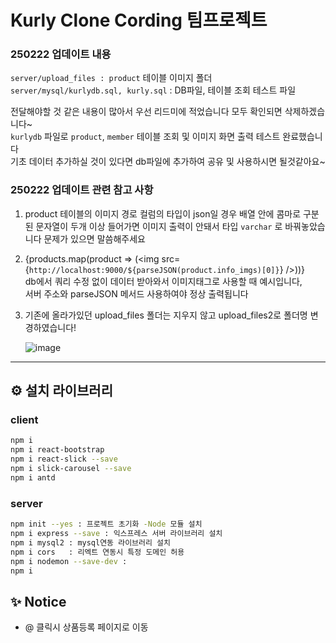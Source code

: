 # Kurly Clone Cording 팀프로젝트


### 250222 업데이트 내용
`server/upload_files : product` 테이블 이미지 폴더 <br>
`server/mysql/kurlydb.sql, kurly.sql` : DB파일, 테이블 조회 테스트 파일

전달해야할 것 같은 내용이 많아서 우선 리드미에 적었습니다 모두 확인되면 삭제하겠습니다~  <br>
`kurlydb` 파일로 `product`, `member` 테이블 조회 및 이미지 화면 출력 테스트 완료했습니다 <br>
기초 데이터 추가하실 것이 있다면 db파일에 추가하여 공유 및 사용하시면 될것같아요~ 


### 250222 업데이트 관련 참고 사항
1. product 테이블의 
이미지 경로 컬럼의 타입이 json일 경우 배열 안에 콤마로 구분된 문자열이 두개 이상 들어가면
이미지 출력이 안돼서 타입 `varchar` 로 바꿔놓았습니다 문제가 있으면 말씀해주세요

2. {products.map(product => (<img src={`http://localhost:9000/${parseJSON(product.info_imgs)[0]}`} />))} <br>
db에서 쿼리 수정 없이 데이터 받아와서 이미지태그로 사용할 때 예시입니다, <br> 서버 주소와 parseJSON 메서드 사용하여야 정상 출력됩니다

3. 기존에 올라가있던 upload_files 폴더는 지우지 않고 upload_files2로 폴더명 변경하였습니다!

   ![image](https://github.com/user-attachments/assets/558942f4-b87c-42a9-9d6c-da9246375fe8)


---


## ⚙️ 설치 라이브러리 
### client
```bash
npm i
npm i react-bootstrap
npm i react-slick --save
npm i slick-carousel --save
npm i antd
```

### server
```bash
npm init --yes : 프로젝트 초기화 -Node 모듈 설치
npm i express --save : 익스프레스 서버 라이브러리 설치
npm i mysql2 : mysql연동 라이브러리 설치
npm i cors   : 리엑트 연동시 특정 도메인 허용
npm i nodemon --save-dev : 
npm i
```

## ✨ Notice
- @ 클릭시 상품등록 페이지로 이동


